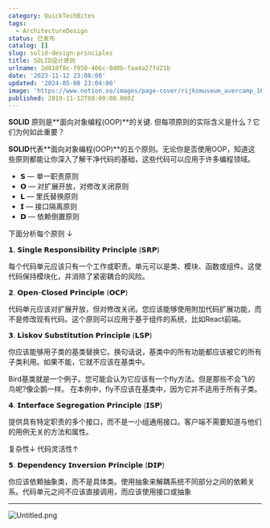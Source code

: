 ```yaml
---
category: QuickTechBites
tags:
  - ArchitectureDesign
status: 已发布
catalog: []
slug: solid-design-principles
title: SOLID设计原则
urlname: 2d810f8c-f950-406c-8d0b-faa4a27fd21b
date: '2023-11-12 23:08:00'
updated: '2024-05-08 23:04:00'
image: 'https://www.notion.so/images/page-cover/rijksmuseum_avercamp_1620.jpg'
published: 2019-11-12T08:00:00.000Z
---
```


**SOLID** 原则是**面向对象编程(OOP)**的关键. 但每项原则的实际含义是什么？它们为何如此重要？


**SOLID**代表**面向对象编程(OOP)**的五个原则。无论你是否使用OOP，知道这些原则都能让你深入了解干净代码的基础，这些代码可以应用于许多编程领域。

- 𝗦 — 单一职责原则
- 𝗢 — 对扩展开放，对修改关闭原则
- 𝗟 — 里氏替换原则
- 𝗜 — 接口隔离原则
- 𝗗 — 依赖倒置原则

下面分析每个原则 ↓


𝟭. 𝗦𝗶𝗻𝗴𝗹𝗲 𝗥𝗲𝘀𝗽𝗼𝗻𝘀𝗶𝗯𝗶𝗹𝗶𝘁𝘆 𝗣𝗿𝗶𝗻𝗰𝗶𝗽𝗹𝗲 (𝗦𝗥𝗣)


每个代码单元应该只有一个工作或职责。单元可以是类、模块、函数或组件。这使代码保持模块化，并消除了紧密耦合的风险。


𝟮. 𝗢𝗽𝗲𝗻-𝗖𝗹𝗼𝘀𝗲𝗱 𝗣𝗿𝗶𝗻𝗰𝗶𝗽𝗹𝗲 (𝗢𝗖𝗣)


代码单元应该对扩展开放，但对修改关闭。您应该能够使用附加代码扩展功能，而不是修改现有代码。这个原则可以应用于基于组件的系统，比如React前端。


𝟯. 𝗟𝗶𝘀𝗸𝗼𝘃 𝗦𝘂𝗯𝘀𝘁𝗶𝘁𝘂𝘁𝗶𝗼𝗻 𝗣𝗿𝗶𝗻𝗰𝗶𝗽𝗹𝗲 (𝗟𝗦𝗣)


你应该能够用子类的基类替换它。换句话说，基类中的所有功能都应该被它的所有子类利用。如果不能，它就不应该在基类中。


Bird基类就是一个例子。您可能会认为它应该有一个fly方法。但是那些不会飞的鸟呢?像企鹅一样。
在本例中，fly不应该在基类中，因为它并不适用于所有子类。


𝟰. 𝗜𝗻𝘁𝗲𝗿𝗳𝗮𝗰𝗲 𝗦𝗲𝗴𝗿𝗲𝗴𝗮𝘁𝗶𝗼𝗻 𝗣𝗿𝗶𝗻𝗰𝗶𝗽𝗹𝗲 (𝗜𝗦𝗣)


提供具有特定职责的多个接口，而不是一小组通用接口。客户端不需要知道与他们的用例无关的方法和属性。


复杂性↓
代码灵活性↑


𝟱. 𝗗𝗲𝗽𝗲𝗻𝗱𝗲𝗻𝗰𝘆 𝗜𝗻𝘃𝗲𝗿𝘀𝗶𝗼𝗻 𝗣𝗿𝗶𝗻𝗰𝗶𝗽𝗹𝗲 (𝗗𝗜𝗣)


你应该依赖抽象类，而不是具体类。使用抽象来解耦系统不同部分之间的依赖关系。代码单元之间不应该直接调用，而应该使用接口或抽象


---


![Untitled.png](https://prod-files-secure.s3.us-west-2.amazonaws.com/5d24fe63-e567-4804-86f9-9fdc62e13082/6fc4afd3-478b-4aaf-9884-0a3f8e406a71/Untitled.png?X-Amz-Algorithm=AWS4-HMAC-SHA256&X-Amz-Content-Sha256=UNSIGNED-PAYLOAD&X-Amz-Credential=ASIAZI2LB466ZNM3H7JL%2F20250225%2Fus-west-2%2Fs3%2Faws4_request&X-Amz-Date=20250225T213359Z&X-Amz-Expires=3600&X-Amz-Security-Token=IQoJb3JpZ2luX2VjEBUaCXVzLXdlc3QtMiJGMEQCICgTq7fI6W2imEvbRjUgvSH4ROcIYdg9VT4u%2Fo3x6slAAiAJIWP4QEcov8vT%2BRzx4gFxHubxOAYo2FMoXZALDvj8oSr%2FAwhOEAAaDDYzNzQyMzE4MzgwNSIMBFU%2FBCnMXfPvYpGmKtwDtS6qE1VUIBNsDz3LOiba6Pj4AlMCZxVPl1gjsjZ%2FzZC%2BPI%2Fd1MPt%2BkEMhjx00qtZwTPS%2BaSf030%2FyvOo5ZK5WHQaZCy3WPpjRAlUVQ%2B1KZjLSjWUlcb5BSJ8LxBN50aNy5vsfg64KlN1%2Bf7Bw2KqNo52Bcuv%2BXE3%2BPNULlKIF5hR40hvRi9gM7rAeKcIDBQuxCccpgR4rWwHYtrhWQBOuzPTCI1kiPLiMmhvk2RrU%2FHTBRPZZsVs96FFOcWVy9S9uHl15ZXMn7DnHg0LptSjftgjAcBeChfOYX%2BBfgsUzQ6AyyD7K7iAzKXQhALgSUTI0tJDqFug36WokqOP6e2JFu8HB%2FBLbZIRZ9v1eERBVRqiHTMZ7PVH01kzr%2Bb2ic5VzWrTrWjsYdB8NMMLhIgVX%2FWoKcfSm1n1jgFIIukNNMgjne0A48PhghTNdYigjRMlkmzgoHkid6E92pVGmjdGYVESL13z1pnowDBW5MDLLw%2Fxm5zYdpv%2BDaJaV5YXdAZ5JYgao7PsuV0r06kTS5hCumWeXL9YMp7gsKoy54Mm8wzuSZ2E6cHANThp7ai2tybK6vNfaXqUyhNs1fjPzrbwB9NyYFzu9IFZaxhRnJ6IvvdSerAlCsHAZL8OsVMwkeP4vQY6pgHmW%2Bn0Vj3OUkifaOTFBl24nR7oB3W05s2%2F%2FJfBJOQ9lVohdKfJrh1M0SPtf1jukyXEdp3fGXYfx0TEe78Au7m7quGWnp3zY%2FN%2BGwEBFR%2FGAaIBJ2%2BOl8%2BshMVElJYBk1BgJDLxYIkXHwwmE01n0NnBBLH8Nx3nkfNyTOPNjjJWLf%2BeJgYW5zLOJR6i6Sg1rPN%2B5%2Bxmcwm0iEQVtRZh0E1bjWEPJe7f&X-Amz-Signature=05ec2260ee8f60e3f1ea5bfba63b543a356d8e2fa574b8c22cfd8f1d6aa8dccb&X-Amz-SignedHeaders=host&x-id=GetObject)

